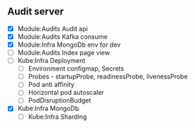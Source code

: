 ## Audit server
- [x] Module:Audits Audit api
- [x] Module:Audits Kafka consume
- [x] Module:Infra MongoDb env for dev
- [ ] Module:Audits Index page view
- [ ] Kube:Infra Deployment
  - [ ] Environment configmap, Secrets
  - [ ] Probes - startupProbe, readinessProbe, livenessProbe
  - [ ] Pod anti affinity
  - [ ] Horizontal pod autoscaler
  - [ ] PodDisruptionBudget
- [x] Kube:Infra MongoDb
  - [ ] Kube:Infra Sharding
